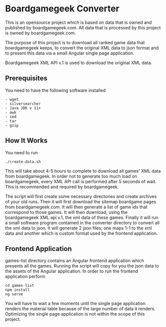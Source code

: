 # Boardgamegeek Converter

This is an opensource project which is based on data that is owned and published by boardgamegeek.com. All data that is 
processed by this project is owned by boardgamegeek.com.

The purpose of this project is to download all ranked game data that boardgamegeek keeps, to convert the original XML 
data to json format and to present this data via a small Angular single page application.

Boardgamegeek XML API v.1 is used to download the original XML data.

## Prerequisites

You need to have the following software installed
    
    - wget
    - silversearcher
    - Java JDK v 11+
    - awk
    - sed
    - tar
    - gzip

## How It Works

You need to run 

```
./create-data.sh
```

This will take about 4-5 hours to complete to download all games' XML data from boardgamegeek.
In order not to generate too much load on boardgamegeek, every XML API call is performed after 5 seconds of wait. This is
recommended and required by boardgamegeek.

The script will first create some necessary directories and create archives of your old runs.
Then it will first download the sitemap boardgame pages from boardgamegeek.com. It will 
then generate a list of game ids that correspond to those games.
It will then download, using the boardgamegeek XML api v.1, the xml data of these games. Finally it will 
run a small software program contained in the converter directory to convert all the xml data to json. It will generate
2 json files; one maps 1-1 to the xml data and another which is custom format used by the frontend application.

## Frontend Application

games-list directory contains an Angular frontend application which presents all the games.
Running the script will copy for you the json data to the assets of the Angular application. In order to run 
the frontend application perform

```
cd games-list
npm install
ng serve
```

You will have to wait a few moments until the single page application
renders the material table because of the large number of data it renders. 
Optimizing the single page application is not within the scope of this project.

